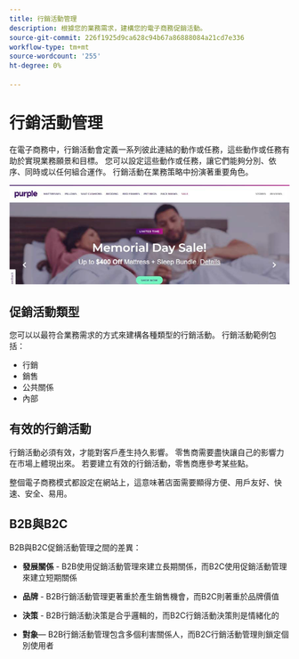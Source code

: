 ```yaml
---
title: 行銷活動管理
description: 根據您的業務需求，建構您的電子商務促銷活動。
source-git-commit: 226f1925d9ca628c94b67a86888084a21cd7e336
workflow-type: tm+mt
source-wordcount: '255'
ht-degree: 0%

---
```



# 行銷活動管理

在電子商務中，行銷活動會定義一系列彼此連結的動作或任務，這些動作或任務有助於實現業務願景和目標。 您可以設定這些動作或任務，讓它們能夠分別、依序、同時或以任何組合運作。 行銷活動在業務策略中扮演著重要角色。

![促銷活動影像範例](../../assets/playbooks/campaign-example.png)

## 促銷活動類型

您可以以最符合業務需求的方式來建構各種類型的行銷活動。 行銷活動範例包括：

- 行銷
- 銷售
- 公共關係
- 內部

## 有效的行銷活動

行銷活動必須有效，才能對客戶產生持久影響。 零售商需要盡快讓自己的影響力在市場上體現出來。 若要建立有效的行銷活動，零售商應參考某些點。

整個電子商務模式都設定在網站上，這意味著店面需要顯得方便、用戶友好、快速、安全、易用。

## B2B與B2C

B2B與B2C促銷活動管理之間的差異：

- **發展關係** - B2B使用促銷活動管理來建立長期關係，而B2C使用促銷活動管理來建立短期關係

- **品牌** - B2B行銷活動管理更著重於產生銷售機會，而B2C則著重於品牌價值

- **決策** - B2B行銷活動決策是合乎邏輯的，而B2C行銷活動決策則是情緒化的

- **對象**— B2B行銷活動管理包含多個利害關係人，而B2C行銷活動管理則鎖定個別使用者
